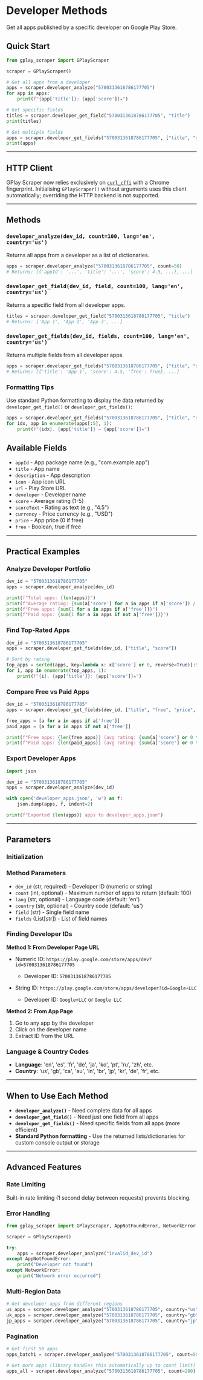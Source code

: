 # Developer Methods

Get all apps published by a specific developer on Google Play Store.

## Quick Start

```python
from gplay_scraper import GPlayScraper

scraper = GPlayScraper()

# Get all apps from a developer
apps = scraper.developer_analyze("5700313618786177705")
for app in apps:
    print(f"{app['title']}: {app['score']}★")

# Get specific fields
titles = scraper.developer_get_field("5700313618786177705", "title")
print(titles)

# Get multiple fields
apps = scraper.developer_get_fields("5700313618786177705", ["title", "score", "free"])
print(apps)
```

---

## HTTP Client

GPlay Scraper now relies exclusively on [`curl_cffi`](https://github.com/yifeikong/curl_cffi) with a Chrome fingerprint. Initialising `GPlayScraper()` without arguments uses this client automatically; overriding the HTTP backend is not supported.

---

## Methods

### `developer_analyze(dev_id, count=100, lang='en', country='us')`
Returns all apps from a developer as a list of dictionaries.

```python
apps = scraper.developer_analyze("5700313618786177705", count=50)
# Returns: [{'appId': '...', 'title': '...', 'score': 4.5, ...}, ...]
```

### `developer_get_field(dev_id, field, count=100, lang='en', country='us')`
Returns a specific field from all developer apps.

```python
titles = scraper.developer_get_field("5700313618786177705", "title")
# Returns: ['App 1', 'App 2', 'App 3', ...]
```

### `developer_get_fields(dev_id, fields, count=100, lang='en', country='us')`
Returns multiple fields from all developer apps.

```python
apps = scraper.developer_get_fields("5700313618786177705", ["title", "score", "free"])
# Returns: [{'title': 'App 1', 'score': 4.5, 'free': True}, ...]
```

### Formatting Tips

Use standard Python formatting to display the data returned by `developer_get_field()` or `developer_get_fields()`:

```python
apps = scraper.developer_get_fields("5700313618786177705", ["title", "score"])
for idx, app in enumerate(apps[:5], 1):
    print(f"{idx}. {app['title']} — {app['score']}★")
```

## Available Fields

- `appId` - App package name (e.g., "com.example.app")
- `title` - App name
- `description` - App description
- `icon` - App icon URL
- `url` - Play Store URL
- `developer` - Developer name
- `score` - Average rating (1-5)
- `scoreText` - Rating as text (e.g., "4.5")
- `currency` - Price currency (e.g., "USD")
- `price` - App price (0 if free)
- `free` - Boolean, true if free

---

## Practical Examples

### Analyze Developer Portfolio
```python
dev_id = "5700313618786177705"
apps = scraper.developer_analyze(dev_id)

print(f"Total apps: {len(apps)}")
print(f"Average rating: {sum(a['score'] for a in apps if a['score']) / len(apps):.2f}")
print(f"Free apps: {sum(1 for a in apps if a['free'])}")
print(f"Paid apps: {sum(1 for a in apps if not a['free'])}")
```

### Find Top-Rated Apps
```python
dev_id = "5700313618786177705"
apps = scraper.developer_get_fields(dev_id, ["title", "score"])

# Sort by rating
top_apps = sorted(apps, key=lambda x: x['score'] or 0, reverse=True)[:5]
for i, app in enumerate(top_apps, 1):
    print(f"{i}. {app['title']}: {app['score']}★")
```

### Compare Free vs Paid Apps
```python
dev_id = "5700313618786177705"
apps = scraper.developer_get_fields(dev_id, ["title", "free", "price", "score"])

free_apps = [a for a in apps if a['free']]
paid_apps = [a for a in apps if not a['free']]

print(f"Free apps: {len(free_apps)} (avg rating: {sum(a['score'] or 0 for a in free_apps)/len(free_apps):.2f})")
print(f"Paid apps: {len(paid_apps)} (avg rating: {sum(a['score'] or 0 for a in paid_apps)/len(paid_apps):.2f})")
```

### Export Developer Apps
```python
import json

dev_id = "5700313618786177705"
apps = scraper.developer_analyze(dev_id)

with open('developer_apps.json', 'w') as f:
    json.dump(apps, f, indent=2)

print(f"Exported {len(apps)} apps to developer_apps.json")
```

---

## Parameters

### Initialization

### Method Parameters
- `dev_id` (str, required) - Developer ID (numeric or string)
- `count` (int, optional) - Maximum number of apps to return (default: 100)
- `lang` (str, optional) - Language code (default: 'en')
- `country` (str, optional) - Country code (default: 'us')
- `field` (str) - Single field name
- `fields` (List[str]) - List of field names

### Finding Developer IDs

**Method 1: From Developer Page URL**
- Numeric ID: `https://play.google.com/store/apps/dev?id=5700313618786177705`
  - Developer ID: `5700313618786177705`

- String ID: `https://play.google.com/store/apps/developer?id=Google+LLC`
  - Developer ID: `Google+LLC` or `Google LLC`

**Method 2: From App Page**
1. Go to any app by the developer
2. Click on the developer name
3. Extract ID from the URL

### Language & Country Codes
- **Language**: 'en', 'es', 'fr', 'de', 'ja', 'ko', 'pt', 'ru', 'zh', etc.
- **Country**: 'us', 'gb', 'ca', 'au', 'in', 'br', 'jp', 'kr', 'de', 'fr', etc.

---

## When to Use Each Method

- **`developer_analyze()`** - Need complete data for all apps
- **`developer_get_field()`** - Need just one field from all apps
- **`developer_get_fields()`** - Need specific fields from all apps (more efficient)
- **Standard Python formatting** - Use the returned lists/dictionaries for custom console output or storage

---

## Advanced Features

### Rate Limiting
Built-in rate limiting (1 second delay between requests) prevents blocking.

### Error Handling
```python
from gplay_scraper import GPlayScraper, AppNotFoundError, NetworkError

scraper = GPlayScraper()

try:
    apps = scraper.developer_analyze("invalid_dev_id")
except AppNotFoundError:
    print("Developer not found")
except NetworkError:
    print("Network error occurred")
```

### Multi-Region Data
```python
# Get developer apps from different regions
us_apps = scraper.developer_analyze("5700313618786177705", country="us")
uk_apps = scraper.developer_analyze("5700313618786177705", country="gb")
jp_apps = scraper.developer_analyze("5700313618786177705", country="jp", lang="ja")
```

### Pagination
```python
# Get first 50 apps
apps_batch1 = scraper.developer_analyze("5700313618786177705", count=50)

# Get more apps (library handles this automatically up to count limit)
apps_all = scraper.developer_analyze("5700313618786177705", count=200)
```
